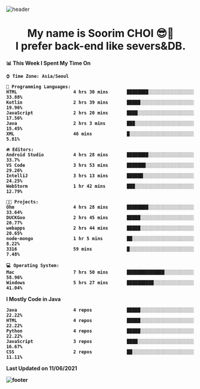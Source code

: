 <!--
**sxxrxm/sxxrxm** is a ✨ _special_ ✨ repository because its `README.md` (this file) appears on your GitHub profile.
-->
![header](https://capsule-render.vercel.app/api?type=Waving&color=gradient&height=300&section=header&text=Soorim%20CHOI&fontSize=90&animation=twinkling&fontAlignY=40)
<h1 align="center">
  My name is <b>Soorim CHOI<b> 😎👋
  <br>
  I prefer back-end like severs&DB.
</h1>
  
<!--START_SECTION:waka-->
📊 **This Week I Spent My Time On** 

```text
⌚︎ Time Zone: Asia/Seoul

💬 Programming Languages: 
HTML                     4 hrs 30 mins       ████████░░░░░░░░░░░░░░░░░   33.88% 
Kotlin                   2 hrs 39 mins       █████░░░░░░░░░░░░░░░░░░░░   19.96% 
JavaScript               2 hrs 20 mins       ████░░░░░░░░░░░░░░░░░░░░░   17.56% 
Java                     2 hrs 3 mins        ███░░░░░░░░░░░░░░░░░░░░░░   15.45% 
XML                      46 mins             █░░░░░░░░░░░░░░░░░░░░░░░░   5.81%

🔥 Editors: 
Android Studio           4 hrs 28 mins       ████████░░░░░░░░░░░░░░░░░   33.7% 
VS Code                  3 hrs 53 mins       ███████░░░░░░░░░░░░░░░░░░   29.26% 
IntelliJ                 3 hrs 13 mins       ██████░░░░░░░░░░░░░░░░░░░   24.25% 
WebStorm                 1 hr 42 mins        ███░░░░░░░░░░░░░░░░░░░░░░   12.79%

🐱‍💻 Projects: 
Ohm                      4 hrs 28 mins       ████████░░░░░░░░░░░░░░░░░   33.64% 
DUCKGoo                  2 hrs 45 mins       █████░░░░░░░░░░░░░░░░░░░░   20.77% 
webapps                  2 hrs 44 mins       █████░░░░░░░░░░░░░░░░░░░░   20.65% 
node-mongo               1 hr 5 mins         ██░░░░░░░░░░░░░░░░░░░░░░░   8.22% 
3316                     59 mins             █░░░░░░░░░░░░░░░░░░░░░░░░   7.48%

💻 Operating System: 
Mac                      7 hrs 50 mins       ██████████████░░░░░░░░░░░   58.96% 
Windows                  5 hrs 27 mins       ██████████░░░░░░░░░░░░░░░   41.04%

```

**I Mostly Code in Java** 

```text
Java                     4 repos             █████░░░░░░░░░░░░░░░░░░░░   22.22% 
HTML                     4 repos             █████░░░░░░░░░░░░░░░░░░░░   22.22% 
Python                   4 repos             █████░░░░░░░░░░░░░░░░░░░░   22.22% 
JavaScript               3 repos             ████░░░░░░░░░░░░░░░░░░░░░   16.67% 
CSS                      2 repos             ██░░░░░░░░░░░░░░░░░░░░░░░   11.11%

```



 Last Updated on 11/06/2021
<!--END_SECTION:waka-->


![footer](https://capsule-render.vercel.app/api?type=Waving&section=footer&color=gradient&height=300)
